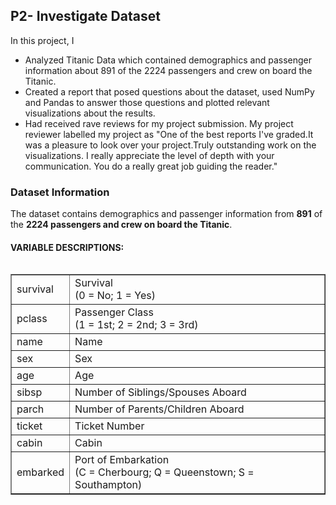 
## P2- Investigate Dataset

In this project, I
* Analyzed Titanic Data which contained demographics and passenger information about 891 of the 
2224 passengers and crew on board the Titanic. 
* Created a report that posed questions about the dataset, used NumPy and Pandas to answer 
those questions and plotted relevant visualizations about the results.
* Had received rave reviews for my project submission. My project reviewer labelled my project as 
"One of the best reports I've graded.It was a pleasure to look over your project.Truly outstanding 
work on the visualizations. I really appreciate the level of depth with your communication. You do 
a really great job guiding the reader."

### Dataset Information

The dataset contains demographics and passenger information from **891** of the **2224 passengers and crew on board the Titanic**. 

#### VARIABLE DESCRIPTIONS:

<table  align="left" border="none">
<tr><td>survival</td><td>Survival<br/>(0 = No; 1 = Yes)</td></tr>
<tr><td>pclass</td><td>Passenger Class<br/>(1 = 1st; 2 = 2nd; 3 = 3rd)</td></tr>
<tr><td>name</td><td>Name</td></tr>
<tr><td>sex</td><td>Sex</td></tr>
<tr><td>age</td><td>Age</td></tr>
<tr><td>sibsp</td><td>Number of Siblings/Spouses Aboard</td></tr>
<tr><td>parch</td><td>Number of Parents/Children Aboard</td></tr>
<tr><td>ticket</td><td>Ticket Number</td></tr>
<tr><td>cabin</td><td>Cabin</td></tr>
<tr><td>embarked</td><td>Port of Embarkation<br/>(C = Cherbourg; Q = Queenstown; S = Southampton)</td></tr>
</table>

